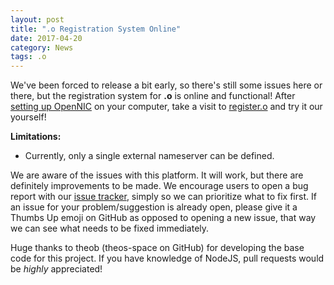 ```yaml
---
layout: post
title: ".o Registration System Online"
date: 2017-04-20
category: News
tags: .o
---
```


We've been forced to release a bit early, so there's still some issues here or there, but the registration system for **.o** is online and functional! After [setting up OpenNIC](http://wiki.opennic.org/setup:windows) on your computer, take a visit to [register.o](http://register.o) and try it our yourself!

**Limitations:**

 * Currently, only a single external nameserver can be defined.

We are aware of the issues with this platform. It will work, but there are definitely improvements to be made. We encourage users to open a bug report with our [issue tracker](https://github.com/ModernTLD/cesium/issues), simply so we can prioritize what to fix first. If an issue for your problem/suggestion is already open, please give it a Thumbs Up emoji on GitHub as opposed to opening a new issue, that way we can see what needs to be fixed immediately.

Huge thanks to theob (theos-space on GitHub) for developing the base code for this project. If you have knowledge of NodeJS, pull requests would be *highly* appreciated!
